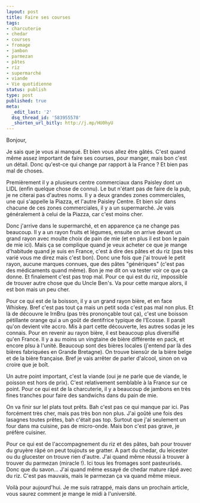 ```yaml
---
layout: post
title: Faire ses courses
tags:
- charcuterie
- chedar
- courses
- fromage
- jambon
- parmezan
- pâtes
- riz
- supermarché
- viande
- Vie quotidienne
status: publish
type: post
published: true
meta:
  _edit_last: '2'
  dsq_thread_id: '583955578'
  _shorten_url_bitly: http://j.mp/HU0hyU
---
```

Bonjour,

Je sais que je vous ai manqué. Et bien vous allez être gâtés. C'est quand même assez important de faire ses courses, pour manger, mais bon c'est un détail. Donc qu'est-ce qui change par rapport à la France ? Et bien pas mal de choses.
<!--break-->
Premièrement il y a plusieurs centre commerciaux dans Paisley dont un LIDL (enfin quelque chose de connu). Le but n'étant pas de faire de la pub, je ne citerai pas d'autres noms. Il y a deux grandes zones commerciales, une qui s'appelle la Piazza, et l'autre Paisley Centre. Et bien sûr dans chacune de ces zones commerciales, il y a un supermarché. Je vais généralement à celui de la Piazza, car c'est moins cher.

Donc j'arrive dans le supermarché, et en apparence ça ne change pas beaucoup. Il y a un rayon fruits et légumes, ensuite on arrive devant un grand rayon avec moulte choix de pain de mie (et en plus il est bon le pain de mie ici). Mais ça se complique quand je veux acheter ce que je mange d'habitude quand je suis en France, c'est à dire des pâtes et du riz (pas très varié vous me direz mais c'est bon). Donc une fois que j'ai trouvé le petit rayon, aucune marques connues, que des pâtes "génériques" (c'est pas des médicaments quand même). Bon je me dit on va tester voir ce que ça donne. Et finalement c'est pas trop mal. Pour ce qui est du riz, impossible de trouver autre chose que du Uncle Ben's. Va pour cette marque alors, il est bon mais un peu cher.

Pour ce qui est de la boisson, il y a un grand rayon bière, et en face Whiskey. Bref c'est pas tout ça mais un petit soda c'est pas mal non plus. Et là de découvre le IrnBru (pas très prononçable tout ça), c'est une boisson pétillante orange qui a un goût de dentifrice typique de l'Ecosse. Il paraît qu'on devient vite accro. Mis à part cette découverte, les autres sodas je les connais. Pour en revenir au rayon bière, il est beaucoup plus diversifié qu'en France. Il y a au moins un vingtaine de bière différente en pack, et encore plsu à l'unité. Beaucoup sont des bières locales (j'entend par là des bières fabriquées en Grande Bretagne). On trouve biensûr de la bière belge et de la bière française. Bref je vais arrêter de parler d'alcool, sinon on va croire que je boît.

Un autre point important, c'est la viande (oui je ne parle que de viande, le poisson est hors de prix). C'est relativement semblable à la France sur ce point. Pour ce qui est de la charcuterie, il y a beaucoup de jambons en très fines tranches pour faire des sandwichs dans du pain de mie.

On va finir sur lel plats tout prêts. Bah c'est pas ce qui manque par ici. Pas forcément très cher, mais pas très bon non plus. J'ai goûté une fois des lasagnes toutes prêtes, bah c'était pas top. Surtout que j'ai seulement un four dans ma cuisine, pas de micro-onde. Mais bon c'est pas grave, je préfère cuisiner.

Pour ce qui est de l'accompagnement du riz et des pâtes, bah pour trouver du gruyère râpé on peut toujouts se gratter. A part du chedar, du leicester ou du glucester on trouve rien d'autre. J'ai quand même réussi à trouver à trouver du parmezan (miracle !). Ici tous les fromages sont pasteurisés. Donc que du savon... J'ai quand même essayé de chedar mature râpé avec du riz. C'est pas mauvais, mais le parmezan ça va quand même mieux.

Voilà pour aujourd'hui. Je me suis ratrappé, mais dans un prochain article, vous saurez comment je mange le midi à l'université.
